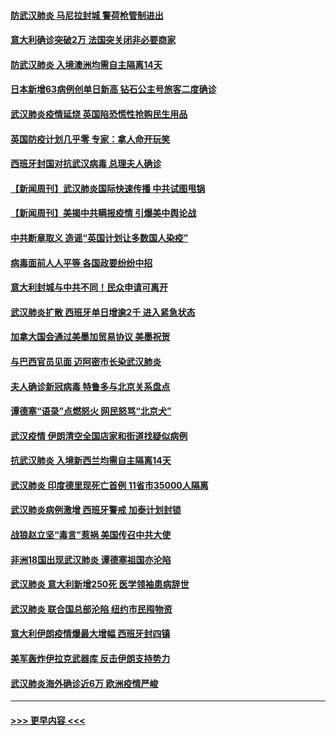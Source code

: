 #### [防武汉肺炎 马尼拉封城 警荷枪管制进出](../pages/prog202/a102800083.md?t=03152131) 
#### [意大利确诊突破2万 法国突关闭非必要商家](../pages/prog202/a102800071.md?t=03152131) 
#### [防武汉肺炎 入境澳洲均需自主隔离14天](../pages/prog202/a102800049.md?t=03152131) 
#### [日本新增63病例创单日新高 钻石公主号旅客二度确诊](../pages/prog202/a102800002.md?t=03152131) 
#### [武汉肺炎疫情延烧 英国陷恐慌性抢购民生用品](../pages/prog202/a102799980.md?t=03152131) 
#### [英国防疫计划几乎零 专家：拿人命开玩笑](../pages/prog202/a102799943.md?t=03152131) 
#### [西班牙封国对抗武汉病毒 总理夫人确诊](../pages/prog202/a102799930.md?t=03152131) 
#### [【新闻周刊】武汉肺炎国际快速传播 中共试图甩锅](../pages/prog202/a102799845.md?t=03152131) 
#### [【新闻周刊】美揭中共瞒报疫情  引爆美中舆论战](../pages/prog202/a102799836.md?t=03152131) 
#### [中共断章取义 造谣“英国计划让多数国人染疫”](../pages/prog202/a102799810.md?t=03152131) 
#### [病毒面前人人平等 各国政要纷纷中招](../pages/prog202/a102799720.md?t=03152131) 
#### [意大利封城与中共不同！民众申请可离开](../pages/prog202/a102799706.md?t=03152131) 
#### [武汉肺炎扩散 西班牙单日增逾2千 进入紧急状态](../pages/prog202/a102799649.md?t=03152131) 
#### [加拿大国会通过美墨加贸易协议  美墨祝贺](../pages/prog202/a102799636.md?t=03152131) 
#### [与巴西官员见面 迈阿密市长染武汉肺炎](../pages/prog202/a102799484.md?t=03152131) 
#### [夫人确诊新冠病毒 特鲁多与北京关系盘点](../pages/prog202/a102799474.md?t=03152131) 
#### [谭德塞“语录”点燃怒火 网民怒骂“北京犬”](../pages/prog202/a102799480.md?t=03152131) 
#### [武汉疫情 伊朗清空全国店家和街道找疑似病例](../pages/prog202/a102799451.md?t=03152131) 
#### [抗武汉肺炎 入境新西兰均需自主隔离14天](../pages/prog202/a102799406.md?t=03152131) 
#### [武汉肺炎 印度德里现死亡首例 11省市35000人隔离](../pages/prog202/a102799379.md?t=03152131) 
#### [武汉肺炎病例激增 西班牙警戒 加泰计划封锁](../pages/prog202/a102799338.md?t=03152131) 
#### [战狼赵立坚“毒言”惹祸 美国传召中共大使](../pages/prog202/a102799314.md?t=03152131) 
#### [非洲18国出现武汉肺炎 谭德塞祖国亦沦陷](../pages/prog202/a102799302.md?t=03152131) 
#### [武汉肺炎 意大利新增250死 医学领袖患病辞世](../pages/prog202/a102799253.md?t=03152131) 
#### [武汉肺炎 联合国总部沦陷 纽约市民囤物资](../pages/prog202/a102799239.md?t=03152131) 
#### [意大利伊朗疫情爆最大增幅 西班牙封四镇](../pages/prog202/a102798969.md?t=03152131) 
#### [美军轰炸伊拉克武器库 反击伊朗支持势力](../pages/prog202/a102799127.md?t=03152131) 
#### [武汉肺炎海外确诊近6万 欧洲疫情严峻](../pages/prog202/a102799147.md?t=03152131) 

----
#### [ >>> 更早内容 <<< ](../indexes/prog202-earlier.md)
